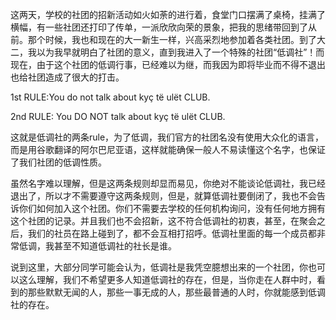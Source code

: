 这两天，学校的社团的招新活动如火如荼的进行着，食堂门口摆满了桌椅，挂满了横幅，有一些社团还打印了传单，一派欣欣向荣的景象，把我的思绪带回到了从前。那个时候，我也和现在的大一新生一样，兴高采烈地参加着各类社团。到了大二，我以为我早就明白了社团的意义，直到我进入了一个特殊的社团“低调社”！而现在，由于这个社团的低调行事，已经难以为继，而我因为即将毕业而不得不退出也给社团造成了很大的打击。

1st RULE:You do not talk about kyç të ulët CLUB.

2nd RULE: You DO NOT talk about kyç të ulët CLUB.

这就是低调社的两条rule，为了低调，我们官方的社团名没有使用大众化的语言，而是用谷歌翻译的阿尔巴尼亚语，这样就能确保一般人不易读懂这个名字，也保证了我们社团的低调性质。

虽然名字难以理解，但是这两条规则却显而易见，你绝对不能谈论低调社，我已经退出了，所以才不需要遵守这两条规则，但是，就算低调社要倒闭了，我也不会告诉你们如何加入这个社团。你们不需要去学校的任何机构询问，没有任何地方拥有这个社团的记录。并且我们也不会招新，这不符合低调社的初衷，甚至，在聚会之后，我们的社员在路上碰到了，都不会互相打招呼。低调社里面的每一个成员都非常低调，我甚至不知道低调社的社长是谁。

说到这里，大部分同学可能会认为，低调社是我凭空臆想出来的一个社团，你也可以这么理解，我们不希望更多人知道低调社的存在，但是，当你走在人群中时，看到的那些默默无闻的人，那些一事无成的人，那些最普通的人时，你就能感到低调社的存在。
